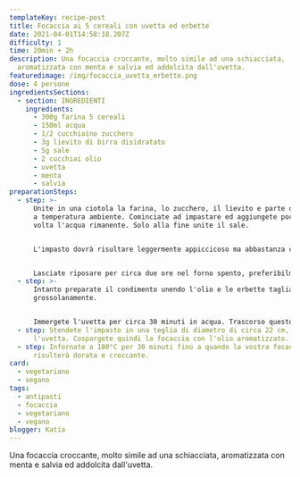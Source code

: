 ```yaml
---
templateKey: recipe-post
title: Focaccia ai 5 cereali con uvetta ed erbette
date: 2021-04-01T14:58:18.207Z
difficulty: 1
time: 20min + 2h
description: Una focaccia croccante, molto simile ad una schiacciata,
  aromatizzata con menta e salvia ed addolcita dall'uvetta.
featuredimage: /img/focaccia_uvetta_erbette.png
dose: 4 persone
ingredientsSections:
  - section: INGREDIENTI
    ingredients:
      - 300g farina 5 cereali
      - 150ml acqua
      - 1/2 cucchiaino zucchero
      - 3g lievito di birra disidratato
      - 5g sale
      - 2 cucchiai olio
      - uvetta
      - menta
      - salvia
preparationSteps:
  - step: >-
      Unite in una ciotola la farina, lo zucchero, il lievito e parte dell'acqua
      a temperatura ambiente. Cominciate ad impastare ed aggiungete poco per
      volta l'acqua rimanente. Solo alla fine unite il sale.


      L'impasto dovrà risultare leggermente appiccicoso ma abbastanza compatto.


      Lasciate riposare per circa due ore nel forno spento, preferibilmente con la luce accesa.
  - step: >-
      Intanto preparate il condimento unendo l'olio e le erbette tagliate
      grossolanamente. 


      Immergete l'uvetta per circa 30 minuti in acqua. Trascorso questo tempo, strizzatela bene e tenetela da parte.
  - step: Stendete l'impasto in una teglia di diametro di circa 22 cm, integrando
      l'uvetta. Cospargete quindi la focaccia con l'olio aromatizzato.
  - step: Infornate a 180°C per 30 minuti fino a quando la vostra focaccia non
      risulterà dorata e croccante.
card: 
  - vegetariano
  - vegano
tags:
  - antipasti
  - focaccia
  - vegetariano
  - vegano
blogger: Katia
---
```

Una focaccia croccante, molto simile ad una schiacciata, aromatizzata con menta e salvia ed addolcita dall'uvetta.